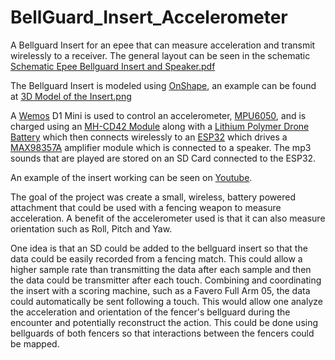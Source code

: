# BellGuard_Insert_Accelerometer
A Bellguard Insert for an epee that can measure acceleration and transmit wirelessly to a receiver. The general layout can be seen in the schematic [Schematic Epee Bellguard Insert and Speaker.pdf](https://github.com/BenKohn2004/BellGuard_Insert_Accelerometer/blob/main/Schematic%20Epee%20Bellguard%20Insert%20and%20Speaker.pdf)

The Bellguard Insert is modeled using [OnShape](https://cad.onshape.com/documents/51ca8c06bc5b5404b12fe69e/w/3a4a6ec2c7af2a419aeb4d50/e/05886a4a9ec08934e00e5f42?renderMode=0&uiState=63d94f4438040d08cedf6ea3), an example can be found at [3D Model of the Insert.png](https://raw.githubusercontent.com/BenKohn2004/BellGuard_Insert_Accelerometer/main/3D%20Model%20of%20the%20Insert.png)

A [Wemos](https://www.amazon.com/s?k=wemos+d1+mini&sprefix=wemos+%2Caps%2C158&ref=nb_sb_ss_ts-doa-p_2_6) D1 Mini is used to control an accelerometer, [MPU6050](https://www.amazon.com/HiLetgo-MPU-6050-Accelerometer-Gyroscope-Converter/dp/B00LP25V1A/ref=sr_1_2?keywords=MPU-6050&qid=1675186277&sr=8-2&th=1), and is charged using an [MH-CD42 Module](https://www.amazon.com/Discharge-Integrated-Charging-Protection-Converter/dp/B0836J8LR4/ref=sr_1_1?crid=8CMVFWO3CG4X&keywords=MH-CD42+module&qid=1675186433&sprefix=mh-cd42+module%2Caps%2C127&sr=8-1) along with a [Lithium Polymer Drone Battery](https://www.amazon.com/URGENEX-380mAh-Battery-Charger-Controller/dp/B08DD5MTKM/ref=sr_1_5?crid=IUKUTK3ZQSIM&keywords=Lithium+Polymer+Drone+Battery+380+mAh&qid=1675186473&sprefix=lithium+polymer+drone+battery+380+mah%2Caps%2C153&sr=8-5) which then connects wirelessly to an [ESP32](https://www.amazon.com/ESP-WROOM-32-Development-Microcontroller-Integrated-Compatible/dp/B08D5ZD528/ref=sr_1_1?crid=2RWGOKEGREG5K&keywords=ESP32&qid=1675186567&sprefix=esp32%2Caps%2C160&sr=8-1&th=1) which drives a [MAX98357A](https://www.amazon.com/Teyleten-Robot-Amplifier-Interface-Filterless/dp/B0B4GK5R1R/ref=sr_1_6?crid=YBPRLZ9H5BZV&keywords=MAX98357A&qid=1675186611&sprefix=max98357a%2Caps%2C162&sr=8-6) amplifier module which is connected to a speaker. The mp3 sounds that are played are stored on an SD Card connected to the ESP32.

An example of the insert working can be seen on [Youtube](https://youtu.be/urIJzAw4_HY).

The goal of the project was create a small, wireless, battery powered attachment that could be used with a fencing weapon to measure acceleration. A benefit of the accelerometer used is that it can also measure orientation such as Roll, Pitch and Yaw.

One idea is that an SD could be added to the bellguard insert so that the data could be easily recorded from a fencing match. This could allow a higher sample rate than transmitting the data after each sample and then the data could be transmitter after each touch. Combining and coordinating the insert with a scoring machine, such as a Favero Full Arm 05, the data could automatically be sent following a touch. This would allow one analyze the acceleration and orientation of the fencer's bellguard during the encounter and potentially reconstruct the action. This could be done using bellguards of both fencers so that interactions between the fencers could be mapped.
